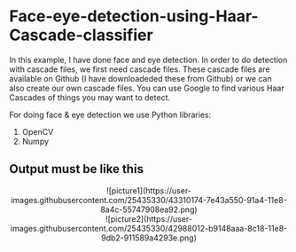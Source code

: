 # Face-eye-detection-using-Haar-Cascade-classifier

In this example, I have done face and eye detection. In order to do detection with cascade files, we first need cascade files. These cascade files are available on Github (I have downloadeded these from Github) or we can also create our own cascade files. You can use Google to find various Haar Cascades of things you may want to detect.

For doing face & eye detection we use Python libraries:
1) OpenCV
2) Numpy

Output must be like this
-------------------------
<center>![picture1](https://user-images.githubusercontent.com/25435330/43310174-7e43a550-91a4-11e8-8a4c-55747908ea92.png)</center>
<center>![picture2](https://user-images.githubusercontent.com/25435330/42988012-b9148aaa-8c18-11e8-9db2-911589a4293e.png)</center>

